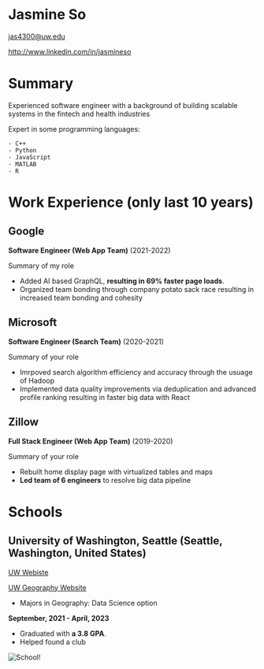 # Jasmine So

jas4300@uw.edu 

http://www.linkedin.com/in/jasmineso

# Summary

Experienced software engineer with a background of building scalable systems in the fintech and health industries 

Expert in some programming languages:
```
- C++
- Python 
- JavaScript
- MATLAB
- R 
```

# Work Experience (only last 10 years)

## Google

**Software Engineer (Web App Team)** (2021-2022)

Summary of my role

- Added AI based GraphQL, **resulting in 69% faster page loads**.
- Organized team bonding through company potato sack race resulting in increased team bonding and cohesity 

## Microsoft 

**Software Engineer (Search Team)** (2020-2021)

Summary of your role

- Imrpoved search algorithm efficiency and accuracy through the usuage of Hadoop
- Implemented data quality improvements via deduplication and advanced profile ranking resulting in faster big data with React 

## Zillow 

**Full Stack Engineer (Web App Team)** (2019-2020)

Summary of your role

- Rebuilt home display page with virtualized tables and maps
- **Led team of 6 engineers** to resolve big data pipeline

# Schools 

## University of Washington, Seattle (Seattle, Washington, United States)

[UW Webiste](https://www.washington.edu/)

[UW Geography Website](https://geography.washington.edu/)

* Majors in Geography: Data Science option

**September, 2021 - April, 2023**

- Graduated with **a 3.8 GPA**.
- Helped found a club

![School!](https://images.unsplash.com/photo-1606761568499-6d2451b23c66?ixlib=rb-4.0.3&ixid=MnwxMjA3fDB8MHxzZWFyY2h8NXx8c2Nob29sc3xlbnwwfHwwfHw%3D&auto=format&fit=crop&w=1400&q=60)

